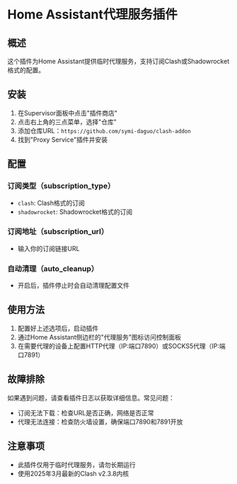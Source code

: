 # Home Assistant代理服务插件

## 概述

这个插件为Home Assistant提供临时代理服务，支持订阅Clash或Shadowrocket格式的配置。

## 安装

1. 在Supervisor面板中点击"插件商店"
2. 点击右上角的三点菜单，选择"仓库"
3. 添加仓库URL：`https://github.com/symi-daguo/clash-addon`
4. 找到"Proxy Service"插件并安装

## 配置

### 订阅类型（subscription_type）
- `clash`: Clash格式的订阅
- `shadowrocket`: Shadowrocket格式的订阅

### 订阅地址（subscription_url）
- 输入你的订阅链接URL

### 自动清理（auto_cleanup）
- 开启后，插件停止时会自动清理配置文件

## 使用方法

1. 配置好上述选项后，启动插件
2. 通过Home Assistant侧边栏的"代理服务"图标访问控制面板
3. 在需要代理的设备上配置HTTP代理（IP:端口7890）或SOCKS5代理（IP:端口7891）

## 故障排除

如果遇到问题，请查看插件日志以获取详细信息。常见问题：

- 订阅无法下载：检查URL是否正确，网络是否正常
- 代理无法连接：检查防火墙设置，确保端口7890和7891开放

## 注意事项

- 此插件仅用于临时代理服务，请勿长期运行
- 使用2025年3月最新的Clash v2.3.8内核
